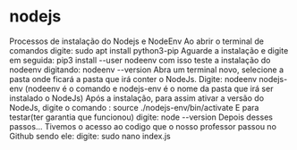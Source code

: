 # nodejs
Processos de instalação do Nodejs e NodeEnv
Ao abrir o terminal de comandos digite:
sudo apt install python3-pip
Aguarde a instalação e digite em seguida:
pip3 install --user nodeenv
com isso teste a instalação do nodeenv digitando:
nodeenv --version
Abra um terminal novo, selecione a pasta onde ficará a pasta que irá
conter o NodeJs. Digite:
nodeenv nodejs-env
(nodeenv é o comando e nodejs-env é o nome da pasta que irá ser instalado o NodeJs)
Após a instalação, para assim ativar a versão do NodeJs, digite o comando :
source ./nodejs-env/bin/activate
E para testar(ter garantia que funcionou) digite:
node --version
Depois desses passos...
Tivemos o acesso ao codigo que o nosso professor passou no Github 
sendo ele: 
digite: sudo nano index.js


